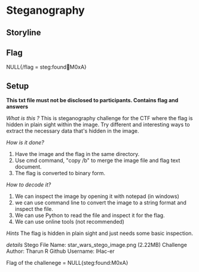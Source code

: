 # Steganography 

## Storyline 

## Flag 

NULL{/flag = steg:found:key:M0xA}

## Setup 

**This txt file must not be disclosed to participants. Contains flag and answers**

_What is this ?_
This is steganography challenge for the CTF where the flag is hidden in plain sight within the image. Try different and interesting ways to extract the necessary data that's hidden in the image.

_How is it done?_
1. Have the image and the flag in the same directory. 
2. Use cmd command, "copy /b" to merge the image file and flag text document. 
3. The flag is converted to binary form. 

_How to decode it?_
1. We can inspect the image by opening it with notepad (in windows) 
2. we can use command line to convert the image to a string format and inspect the file. 
3. We can use Python to read the file and inspect it for the flag. 
4. We can use online tools (not recommended)

_Hints_
The flag is hidden in plain sight and just needs some basic inspection.

_details_
Stego File Name: star_wars_stego_image.png (2.22MB) 
Challenge Author: Tharun R 
Github Username: IHac-er

Flag of the challenege = NULL{steg:found:M0xA}